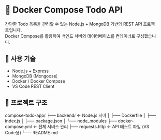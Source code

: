# 🐳 Docker Compose Todo API

간단한 Todo 목록을 관리할 수 있는 Node.js + MongoDB 기반의 REST API 프로젝트입니다.  
Docker Compose를 활용하여 백엔드 서버와 데이터베이스를 컨테이너로 구성했습니다.

## 🧰 사용 기술

- Node.js + Express
- MongoDB (Mongoose)
- Docker / Docker Compose
- VS Code REST Client

## 📁 프로젝트 구조
compose-todo-app/
├── backend/                 ← Node.js 서버
│   ├── Dockerfile
│   ├── index.js
│   ├── package.json
│   └── node_modules
├── docker-compose.yml       ← 전체 서비스 관리
├── requests.http            ← API 테스트 파일 (VS Code용)
└── README.md 